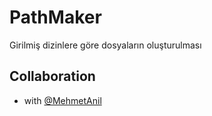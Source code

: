 # PathMaker
Girilmiş dizinlere göre dosyaların oluşturulması

## Collaboration

- with [@MehmetAnil](https://github.com/MehmetAnil) 
